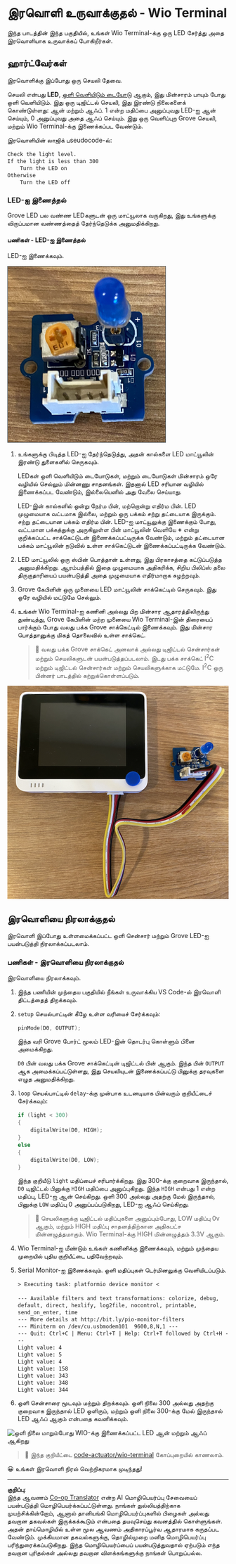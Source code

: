 <!--
CO_OP_TRANSLATOR_METADATA:
{
  "original_hash": "db44083b4dc6fb06eac83c4f16448940",
  "translation_date": "2025-10-11T11:35:37+00:00",
  "source_file": "1-getting-started/lessons/3-sensors-and-actuators/wio-terminal-actuator.md",
  "language_code": "ta"
}
-->
# இரவொளி உருவாக்குதல் - Wio Terminal

இந்த பாடத்தின் இந்த பகுதியில், உங்கள் Wio Terminal-க்கு ஒரு LED சேர்த்து அதை இரவொளியாக உருவாக்கப் போகிறீர்கள்.

## ஹார்ட்வேர்கள்

இரவொளிக்கு இப்போது ஒரு செயலி தேவை.

செயலி என்பது **LED**, [ஒளி வெளியிடும் டையோடு](https://wikipedia.org/wiki/Light-emitting_diode) ஆகும், இது மின்சாரம் பாயும் போது ஒளி வெளியிடும். இது ஒரு டிஜிட்டல் செயலி, இது இரண்டு நிலைகளைக் கொண்டுள்ளது: ஆன் மற்றும் ஆஃப். 1 என்ற மதிப்பை அனுப்புவது LED-ஐ ஆன் செய்யும், 0 அனுப்புவது அதை ஆஃப் செய்யும். இது ஒரு வெளிப்புற Grove செயலி, மற்றும் Wio Terminal-க்கு இணைக்கப்பட வேண்டும்.

இரவொளியின் லாஜிக் பseudocode-ல்:

```output
Check the light level.
If the light is less than 300
    Turn the LED on
Otherwise
    Turn the LED off
```

### LED-ஐ இணைத்தல்

Grove LED பல வண்ண LEDகளுடன் ஒரு மாட்யூலாக வருகிறது, இது உங்களுக்கு விருப்பமான வண்ணத்தைத் தேர்ந்தெடுக்க அனுமதிக்கிறது.

#### பணிகள் - LED-ஐ இணைத்தல்

LED-ஐ இணைக்கவும்.

![ஒரு Grove LED](../../../../../translated_images/grove-led.6c853be93f473cf2c439cfc74bb1064732b22251a83cedf66e62f783f9cc1a79.ta.png)

1. உங்களுக்கு பிடித்த LED-ஐ தேர்ந்தெடுத்து, அதன் கால்களை LED மாட்யூலின் இரண்டு துளைகளில் செருகவும்.

    LEDகள் ஒளி வெளியிடும் டையோடுகள், மற்றும் டையோடுகள் மின்சாரம் ஒரே வழியில் செல்லும் மின்னணு சாதனங்கள். இதனால் LED சரியான வழியில் இணைக்கப்பட வேண்டும், இல்லையெனில் அது வேலை செய்யாது.

    LED-இன் கால்களில் ஒன்று நேர்ம பின், மற்றொன்று எதிர்ம பின். LED முழுமையாக வட்டமாக இல்லை, மற்றும் ஒரு பக்கம் சற்று தட்டையாக இருக்கும். சற்று தட்டையான பக்கம் எதிர்ம பின். LED-ஐ மாட்யூலுக்கு இணைக்கும் போது, வட்டமான பக்கத்துக்கு அருகிலுள்ள பின் மாட்யூலின் வெளியே **+** என்று குறிக்கப்பட்ட சாக்கெட்டுடன் இணைக்கப்பட்டிருக்க வேண்டும், மற்றும் தட்டையான பக்கம் மாட்யூலின் நடுவில் உள்ள சாக்கெட்டுடன் இணைக்கப்பட்டிருக்க வேண்டும்.

1. LED மாட்யூலில் ஒரு ஸ்பின் பொத்தான் உள்ளது, இது பிரகாசத்தை கட்டுப்படுத்த அனுமதிக்கிறது. ஆரம்பத்தில் இதை முழுமையாக அதிகரிக்க, சிறிய பிலிப்ஸ் தலை திருகுதாரியைப் பயன்படுத்தி அதை முழுமையாக எதிர்மாறாக சுழற்றவும்.

1. Grove கேபிளின் ஒரு முனையை LED மாட்யூலின் சாக்கெட்டில் செருகவும். இது ஒரே வழியில் மட்டுமே செல்லும்.

1. உங்கள் Wio Terminal-ஐ கணினி அல்லது பிற மின்சார ஆதாரத்திலிருந்து துண்டித்து, Grove கேபிளின் மற்ற முனையை Wio Terminal-இன் திரையைப் பார்க்கும் போது வலது பக்க Grove சாக்கெட்டில் இணைக்கவும். இது மின்சார பொத்தானுக்கு மிகத் தொலைவில் உள்ள சாக்கெட்.

    > 💁 வலது பக்க Grove சாக்கெட் அனலாக் அல்லது டிஜிட்டல் சென்சார்கள் மற்றும் செயலிகளுடன் பயன்படுத்தப்படலாம். இடது பக்க சாக்கெட் I<sup>2</sup>C மற்றும் டிஜிட்டல் சென்சார்கள் மற்றும் செயலிகளுக்காக மட்டுமே. I<sup>2</sup>C ஒரு பின்னர் பாடத்தில் கற்றுக்கொள்ளப்படும்.

![வலது பக்க சாக்கெட்டில் இணைக்கப்பட்ட Grove LED](../../../../../translated_images/wio-led.265a1897e72d7f21c753257516a4b677d8e30ce2b95fee98189458b3275ba0a6.ta.png)

## இரவொளியை நிரலாக்குதல்

இரவொளி இப்போது உள்ளமைக்கப்பட்ட ஒளி சென்சார் மற்றும் Grove LED-ஐ பயன்படுத்தி நிரலாக்கப்படலாம்.

### பணிகள் - இரவொளியை நிரலாக்குதல்

இரவொளியை நிரலாக்கவும்.

1. இந்த பணியின் முந்தைய பகுதியில் நீங்கள் உருவாக்கிய VS Code-ல் இரவொளி திட்டத்தைத் திறக்கவும்.

1. `setup` செயல்பாட்டின் கீழே உள்ள வரியைச் சேர்க்கவும்:

    ```cpp
    pinMode(D0, OUTPUT);
    ```

    இந்த வரி Grove போர்ட் மூலம் LED-இன் தொடர்பு கொள்ளும் பினை அமைக்கிறது.

    `D0` பின் வலது பக்க Grove சாக்கெட்டின் டிஜிட்டல் பின் ஆகும். இந்த பின் `OUTPUT` ஆக அமைக்கப்பட்டுள்ளது, இது செயலியுடன் இணைக்கப்பட்டு பினுக்கு தரவுகளை எழுத அனுமதிக்கிறது.

1. `loop` செயல்பாட்டில் `delay`-க்கு முன்பாக உடனடியாக பின்வரும் குறியீட்டைச் சேர்க்கவும்:

    ```cpp
    if (light < 300)
    {
        digitalWrite(D0, HIGH);
    }
    else
    {
        digitalWrite(D0, LOW);
    }
    ```

    இந்த குறியீடு `light` மதிப்பைச் சரிபார்க்கிறது. இது 300-க்கு குறைவாக இருந்தால், `D0` டிஜிட்டல் பினுக்கு `HIGH` மதிப்பை அனுப்புகிறது. இந்த `HIGH` என்பது 1 என்ற மதிப்பு, LED-ஐ ஆன் செய்கிறது. ஒளி 300 அல்லது அதற்கு மேல் இருந்தால், பினுக்கு `LOW` மதிப்பு 0 அனுப்பப்படுகிறது, LED-ஐ ஆஃப் செய்கிறது.

    > 💁 செயலிகளுக்கு டிஜிட்டல் மதிப்புகளை அனுப்பும்போது, LOW மதிப்பு 0v ஆகும், மற்றும் HIGH மதிப்பு சாதனத்திற்கான அதிகபட்ச மின்னழுத்தமாகும். Wio Terminal-க்கு HIGH மின்னழுத்தம் 3.3V ஆகும்.

1. Wio Terminal-ஐ மீண்டும் உங்கள் கணினிக்கு இணைக்கவும், மற்றும் முந்தைய முறையில் புதிய குறியீட்டை பதிவேற்றவும்.

1. Serial Monitor-ஐ இணைக்கவும். ஒளி மதிப்புகள் டெர்மினலுக்கு வெளியிடப்படும்.

    ```output
    > Executing task: platformio device monitor <

    --- Available filters and text transformations: colorize, debug, default, direct, hexlify, log2file, nocontrol, printable, send_on_enter, time
    --- More details at http://bit.ly/pio-monitor-filters
    --- Miniterm on /dev/cu.usbmodem101  9600,8,N,1 ---
    --- Quit: Ctrl+C | Menu: Ctrl+T | Help: Ctrl+T followed by Ctrl+H ---
    Light value: 4
    Light value: 5
    Light value: 4
    Light value: 158
    Light value: 343
    Light value: 348
    Light value: 344
    ```

1. ஒளி சென்சாரை மூடவும் மற்றும் திறக்கவும். ஒளி நிலை 300 அல்லது அதற்கு குறைவாக இருந்தால் LED ஒளிரும், மற்றும் ஒளி நிலை 300-க்கு மேல் இருந்தால் LED ஆஃப் ஆகும் என்பதை கவனிக்கவும்.

![ஒளி நிலை மாறும்போது WIO-க்கு இணைக்கப்பட்ட LED ஆன் மற்றும் ஆஃப் ஆகிறது](../../../../../images/wio-running-assignment-1-1.gif)

> 💁 இந்த குறியீட்டை [code-actuator/wio-terminal](../../../../../1-getting-started/lessons/3-sensors-and-actuators/code-actuator/wio-terminal) கோப்புறையில் காணலாம்.

😀 உங்கள் இரவொளி நிரல் வெற்றிகரமாக முடிந்தது!

---

**குறிப்பு**:  
இந்த ஆவணம் [Co-op Translator](https://github.com/Azure/co-op-translator) என்ற AI மொழிபெயர்ப்பு சேவையைப் பயன்படுத்தி மொழிபெயர்க்கப்பட்டுள்ளது. நாங்கள் துல்லியத்திற்காக முயற்சிக்கின்றோம், ஆனால் தானியங்கி மொழிபெயர்ப்புகளில் பிழைகள் அல்லது தவறான தகவல்கள் இருக்கக்கூடும் என்பதை தயவுசெய்து கவனத்தில் கொள்ளுங்கள். அதன் தாய்மொழியில் உள்ள மூல ஆவணம் அதிகாரப்பூர்வ ஆதாரமாக கருதப்பட வேண்டும். முக்கியமான தகவல்களுக்கு, தொழில்முறை மனித மொழிபெயர்ப்பு பரிந்துரைக்கப்படுகிறது. இந்த மொழிபெயர்ப்பைப் பயன்படுத்துவதால் ஏற்படும் எந்த தவறான புரிதல்கள் அல்லது தவறான விளக்கங்களுக்கு நாங்கள் பொறுப்பல்ல.